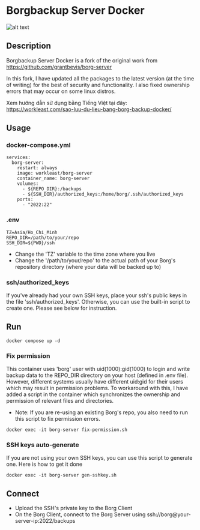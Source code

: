 # Borgbackup Server Docker
![alt text](https://borgbackup.readthedocs.io/en/stable/_static/logo.png "Borgbackup")

## Description

Borgbackup Server Docker is a fork of the original work from https://github.com/grantbevis/borg-server⁠

In this fork, I have updated all the packages to the latest version (at the time of writing) for the best of security and functionality. I also fixed ownership errors that may occur on some linux distros.

Xem hướng dẫn sử dụng bằng Tiếng Việt tại đây: https://workleast.com/sao-luu-du-lieu-bang-borg-backup-docker/

## Usage
### docker-compose.yml
```
services:
  borg-server:
    restart: always
    image: workleast/borg-server
    container_name: borg-server
    volumes:
      - ${REPO_DIR}:/backups
      - ${SSH_DIR}/authorized_keys:/home/borg/.ssh/authorized_keys
    ports:
      - "2022:22"
```
### .env
```
TZ=Asia/Ho_Chi_Minh
REPO_DIR=/path/to/your/repo
SSH_DIR=${PWD}/ssh
```
- Change the 'TZ' variable to the time zone where you live
- Change the '/path/to/your/repo' to the actual path of your Borg's repository directory (where your data will be backed up to)
### ssh/authorized_keys
If you've already had your own SSH keys, place your ssh's public keys in the file 'ssh/authorized_keys'. Otherwise, you can use the built-in script to create one. Please see below for instruction.
## Run
```
docker compose up -d
```
### Fix permission
This container uses 'borg' user with uid(1000):gid(1000) to login and write backup data to the REPO_DIR directory on your host (defined in .env file). However, different systems usually have different uid:gid for their users which may result in permission problems. To workaround with this, I have added a script in the container which synchronizes the ownership and permission of relevant files and directories.
* Note: If you are re-using an existing Borg's repo, you also need to run this script to fix permission errors.
```
docker exec -it borg-server fix-permission.sh
```
### SSH keys auto-generate
If you are not using your own SSH keys, you can use this script to generate one. Here is how to get it done
```
docker exec -it borg-server gen-sshkey.sh
```
## Connect
- Upload the SSH's private key to the Borg Client
- On the Borg Client, connect to the Borg Server using ssh://borg@your-server-ip:2022/backups
